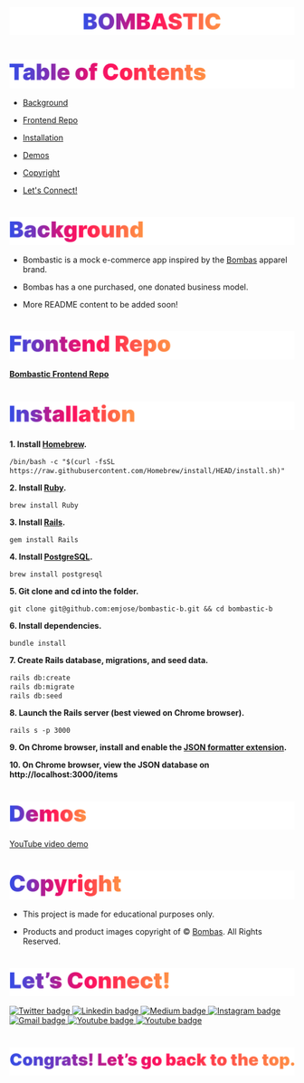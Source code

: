 <p id="bombastic"><p>

<!-- ![Bombastic](headers/inter-center-bombastic.png)  -->

<a href=#table-of-contents>![Bombastic](Assets/inter-bombastic.png)</a>

#

<p id="table-of-contents"><p>

<a href=#table-of-contents>![Table of Contents](Assets/inter-toc.png)</a>

-   [Background](#background)

-   [Frontend Repo](#frontend-repo)
<!-- -   [Technologies](#technologies)
-   [Getting Started](#getting-started) -->
-   [Installation](#installation)
<!-- -   [Features](#features)
-   [Domain Model](#domain-model) -->
-   [Demos](#demos)

-   [Copyright](#copyright)

-   [Let's Connect!](#lets-connect)

#

<p id="background"><p>

<a href=#background>![Background](Assets/inter-background.png)</a>

-   Bombastic is a mock e-commerce app inspired by the [Bombas](https://bombas.com/) apparel brand.

-   Bombas has a one purchased, one donated business model.

-   More README content to be added soon!

#

<p id="frontend-repo"><p>

<a href=#frontend-repo>![Frontend Repo](Assets/inter-frontend-repo.png)</a>

**[Bombastic Frontend Repo](https://github.com/emjose/bombastic-f/)**

<!-- #

<p id="technologies"><p>

<a href=#technologies>![Technologies](Assets/inter-technologies.png)</a>

-   lorem

-   lorem

-   lorem

#

<p id="getting-started"><p>

<a href=#getting-started>![Getting Started](Assets/inter-getting-started.png)</a>

-   lorem

-   lorem

-   lorem -->

#

<p id="installation"><p>

<a href=#installation>![Installation](Assets/inter-installation.png)</a>

**1. Install [Homebrew](https://brew.sh/).**

```
/bin/bash -c "$(curl -fsSL https://raw.githubusercontent.com/Homebrew/install/HEAD/install.sh)"
```

**2. Install [Ruby](https://www.ruby-lang.org/en/).**

```
brew install Ruby
```

**3. Install [Rails](https://rubyonrails.org/).**

```
gem install Rails
```

**4. Install [PostgreSQL](https://www.postgresql.org/).**

```
brew install postgresql
```

**5. Git clone and cd into the folder.**

```
git clone git@github.com:emjose/bombastic-b.git && cd bombastic-b
```

**6. Install dependencies.**

```
bundle install
```

**7. Create Rails database, migrations, and seed data.**

```
rails db:create
rails db:migrate
rails db:seed
```

**8. Launch the Rails server (best viewed on Chrome browser).**

```
rails s -p 3000
```

**9. On Chrome browser, install and enable the [JSON formatter extension](https://chrome.google.com/webstore/detail/json-formatter/bcjindcccaagfpapjjmafapmmgkkhgoa?hl=en).**

**10. On Chrome browser, view the JSON database on http://localhost:3000/items**

<!-- #

<p id="features"><p>

<a href=#features>![Features](Assets/inter-features.png)</a>

-   lorem

-   lorem

-   lorem

#

<p id="domain-model"><p>

<a href=#domain-model>![Domain Model](Assets/inter-domain-model.png)</a>

-   lorem

-   lorem

-   lorem -->

#

<p id="demos"><p>

<a href=#demos>![Demos](Assets/inter-demos.png)</a>

[YouTube video demo](https://youtu.be/qo_YDasFpkM)

#

<p id="copyright"><p>

<a href=#copyright>![Copyright](Assets/inter-copyright.png)</a>

-   This project is made for educational purposes only.

-   Products and product images copyright of © [Bombas](https://bombas.com/). All Rights Reserved.

#

<p id="lets-connect"><p>

<a href=#lets-connect>![Let's Connect](Assets/inter-lets-connect.png)</a>

<p><a href="https://twitter.com/Emmanuel_Labor"><img src="https://img.shields.io/badge/twitter-%231DA1F2.svg?&style=for-the-badge&logo=twitter&logoColor=white" height=30 width=90 alt="Twitter badge"> <a href="https://www.linkedin.com/in/emmanuelpjose/"><img src="https://img.shields.io/badge/linkedin-%230064e7.svg?&style=for-the-badge&logo=linkedin&logoColor=white" height=30 width=90 alt="Linkedin badge"> <a href="https://emmanueljose.medium.com/"><img src="https://img.shields.io/badge/medium-%238700f5.svg?&style=for-the-badge&logo=medium&logoColor=white" height=30 width=90 alt="Medium badge"> <a href="https://www.instagram.com/emmanuel_jose/"><img src="https://img.shields.io/badge/instagram-%23ff0077.svg?&style=for-the-badge&logo=instagram&logoColor=white" height=30 width=90 alt="Instagram badge"> <a href="mailto:emjose@gmail.com"><img src="https://img.shields.io/badge/gmail-%23fd1745.svg?&style=for-the-badge&logo=gmail&logoColor=white" height=30 width=90 alt="Gmail badge"> <a href="https://www.youtube.com/channel/UCQdqFg-_J83jn9xJRd1W3tQ/videos"><img src="https://img.shields.io/badge/youtube-%23FF0000.svg?&style=for-the-badge&logo=youtube&logoColor=white" height=30 width=90 alt="Youtube badge"> <a href="https://github.com/emjose"><img src="https://img.shields.io/badge/github-%23ff8e44.svg?&style=for-the-badge&logo=github&logoColor=white" height=30 width=90 alt="Youtube badge"></p>

#

<a href=#bombastic>![Back to Top](Assets/inter-congrats.png)</a>

<!-- # README

This README would normally document whatever steps are necessary to get the
application up and running.

Things you may want to cover:

* Ruby version

* System dependencies

* Configuration

* Database creation

* Database initialization

* How to run the test suite

* Services (job queues, cache servers, search engines, etc.)

* Deployment instructions

* ... -->
